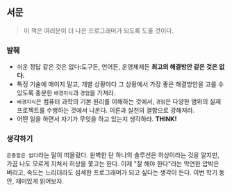 ## 서문

> 이 책은 여러분이 더 나은 프로그래머가 되도록 도울 것이다.

### 발췌
- 쉬운 정답 같은 것은 없다:도구든, 언어든, 운영체제든 **최고의 해결방안 같은 것은 없다.**
- 특정 기술에 매이지 말고, 개별 상황마다 그 상황에서 가장 좋은 해결방안을 고를 수 있도록 충분한 `배경지식`과 `경험`을 가져라.
- `배경지식`은 컴퓨터 과학의 기본 원리를 이해하는 것에서, `경험`은 다양한 범위의 실제 프로젝트를 수행하는 것에서 나온다. 이론과 실천의 결합으로 강해져라.
- 어떤 일을 하면서 자기가 무엇을 하고 있는지 생각하라. **THINK!**

### 생각하기
`은총알은 없다`라는 말이 떠올랐다. 완벽한 단 하나의 솔루션은 허상이라는 것을 알지만, 가끔 나도 모르게 지쳐서 허상을 쫓고는 한다. 이제 "잘 해야 한다"라는 막연한 압박은 버리고, 속도는 느리더라도 섬세한 프로그래머가 되고 싶다는 생각이 든다. 이번 학기 동안, 재미있게 읽어보자.